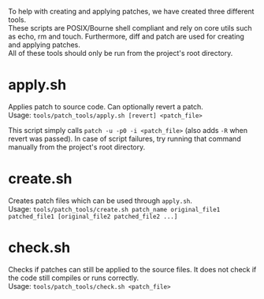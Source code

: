 To help with creating and applying patches, we have created three different tools.  
These scripts are POSIX/Bourne shell compliant and rely on core utils such as echo, rm and touch. Furthermore, diff and patch are used for creating and applying patches.  
All of these tools should only be run from the project's root directory.


# apply.sh
Applies patch to source code. Can optionally revert a patch.  
Usage: `tools/patch_tools/apply.sh [revert] <patch_file>`

This script simply calls `patch -u -p0 -i <patch_file>` (also adds `-R` when revert was passed). In case of script failures, try running that command manually from the project's root directory.


# create.sh
Creates patch files which can be used through `apply.sh`.  
Usage: `tools/patch_tools/create.sh patch_name original_file1 patched_file1 [original_file2 patched_file2 ...]`


# check.sh
Checks if patches can still be applied to the source files. It does not check if the code still compiles or runs correctly.  
Usage: `tools/patch_tools/check.sh <patch_file>`
